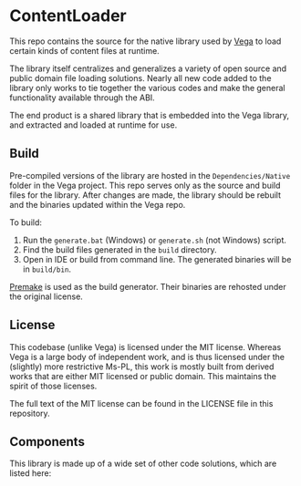 # ContentLoader

This repo contains the source for the native library used by [Vega](https://github.com/VegaLib/Vega) to load certain kinds of content files at runtime.

The library itself centralizes and generalizes a variety of open source and public domain file loading solutions. Nearly all new code added to the library only works to tie together the various codes and make the general functionality available through the ABI.

The end product is a shared library that is embedded into the Vega library, and extracted and loaded at runtime for use.

## Build

Pre-compiled versions of the library are hosted in the `Dependencies/Native` folder in the Vega project. This repo serves only as the source and build files for the library. After changes are made, the library should be rebuilt and the binaries updated within the Vega repo.

To build:

1. Run the `generate.bat` (Windows) or `generate.sh` (not Windows) script.
2. Find the build files generated in the `build` directory.
3. Open in IDE or build from command line. The generated binaries will be in `build/bin`.

[Premake](https://premake.github.io/) is used as the build generator. Their binaries are rehosted under the original license.

## License

This codebase (unlike Vega) is licensed under the MIT license. Whereas Vega is a large body of independent work, and is thus licensed under the (slightly) more restrictive Ms-PL, this work is mostly built from derived works that are either MIT licensed or public domain. This maintains the spirit of those licenses.

The full text of the MIT license can be found in the LICENSE file in this repository.

## Components

This library is made up of a wide set of other code solutions, which are listed here:


